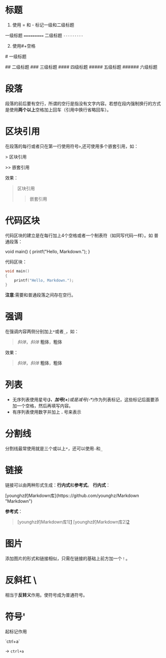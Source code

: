 # 标题

1. 使用 = 和 - 标记一级和二级标题

一级标题
`=========`
二级标题
`---------`

2. 使用#+空格

\# 一级标题

\## 二级标题
\### 三级标题
\#### 四级标题
\##### 五级标题
\###### 六级标题



# 段落

段落的前后要有空行，所谓的空行是指没有文字内容。若想在段内强制换行的方式是使用**两个以上**空格加上回车（引用中换行省略回车）。



# 区块引用

在段落的每行或者只在第一行使用符号`>`,还可使用多个嵌套引用，如：

\> 区块引用

\>> 嵌套引用

效果：

> 区块引用
>
> > 嵌套引用



# 代码区块

代码区块的建立是在每行加上4个空格或者一个制表符（如同写代码一样）。如
普通段落：

void main()
{
printf("Hello, Markdown.");
}

代码区块：

```c
void main()
{
    printf("Hello, Markdown.");
}
```

**注意**:需要和普通段落之间存在空行。



# 强调

在强调内容两侧分别加上`*`或者`_`，如：

> *斜体*，_斜体_
> **粗体**，__粗体__

效果：

> *斜体*，*斜体*
> **粗体**，**粗体**



# 列表

* 无序列表使用星号(*****)、加号(**+**)或是减号(**-**)作为列表标记，这些标记后面要添加一个空格，然后再填写内容。
* 有序列表使用数字并加上 **.** 号来表示



# 分割线

分割线最常使用就是三个或以上`*`，还可以使用`-`和`_`



# 链接

链接可以由两种形式生成：**行内式**和**参考式**。
**行内式**：

\[younghz的Markdown库](https:://github.com/younghz/Markdown "Markdown")

**参考式**：

> \[younghz的Markdown库1][1]
> \[younghz的Markdown库2][2]
>
> [1]: https:://github.com/younghz/Markdown	"Markdown"
> [2]: https:://github.com/younghz/Markdown	"Markdown"



# 图片

添加图片的形式和链接相似，只需在链接的基础上前方加一个`！`。



# 反斜杠 \

相当于**反转义**作用。使符号成为普通符号。



# 符号'

起标记作用

\`ctrl+a`

-> `ctrl+a`

